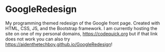 # GoogleRedesign
My programming themed redesign of the Google front page. Created with HTML, CSS, JS, and the Bootstrap framework. I am currently hosting the site on one of my personal domains, https://codequick.org but if that link does not work you can also try https://aidenthetechboy.github.io/GoogleRedesign!
